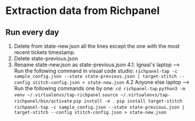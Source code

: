 # Extraction data from Richpanel

## Run every day

1. Delete from state-new.json all the lines except the one with the most recent tickets timestamp. 
2. Delete state-previous.json
3. Rename state-new.json as state-previous.json
4.1. Ignasi's laptop --> Run the following command in visual code studio: 
`richpanel-tap -c sample_config.json --state state-previous.json | target-stitch --config stitch-config.json > state-new.json`
4.2 Anyone else laptop --> Run the following commands one by one: 
`cd richpanel-tap`
`python3 -m venv ~/.virtualenvs/tap-richpanel`
`source ~/.virtualenvs/tap-richpanel/bin/activate`
`pip install -e .`
`pip install target-stitch`
`richpanel-tap -c sample_config.json --state state-previous.json | target-stitch --config stitch-config.json > state-new.json`









